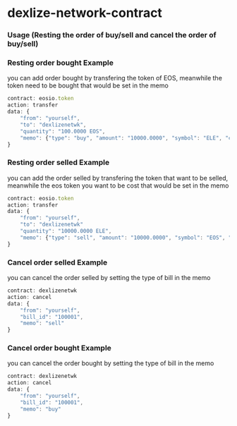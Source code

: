 # dexlize-network-contract


### Usage (Resting the order of buy/sell and cancel the order of buy/sell)


### Resting order bought Example
you can add order bought by transfering the token of EOS, meanwhile the token need to be bought that 
would be set in the memo 

```js
contract: eosio.token
action: transfer
data: {
    "from": "yourself",
    "to": "dexlizenetwk",
    "quantity": "100.0000 EOS",
    "memo": {"type": "buy", "amount": "10000.0000", "symbol": "ELE", "contract": "elementscoin"}
}
```

### Resting order selled Example
you can add the order selled by transfering the token that want to be selled, meanwhile the eos token
you want to be cost that would be set in the memo

```js
contract: eosio.token
action: transfer
data: {
    "from": "yourself",
    "to": "dexlizenetwk"
    "quantity": "10000.0000 ELE",
    "memo": {"type": "sell", "amount": "10000.0000", "symbol": "EOS", "contract": "eosio.token"}
}
```

### Cancel order selled Example
you can cancel the order selled by setting the type of bill in the memo

```js
contract: dexlizenetwk
action: cancel
data: {
    "from": "yourself",
    "bill_id": "100001",
    "memo": "sell"
}
```

### Cancel order bought Example
you can cancel the order bought by setting the type of bill in the memo

```js
contract: dexlizenetwk
action: cancel
data: {
    "from": "yourself",
    "bill_id": "100001",
    "memo": "buy"
}
```